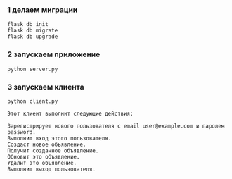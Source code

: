 ### 1 делаем миграции

    flask db init
    flask db migrate
    flask db upgrade

### 2 запускаем приложение
    
    python server.py

### 3 запускаем клиента

    python client.py

    Этот клиент выполнит следующие действия:
    
    Зарегистрирует нового пользователя с email user@example.com и паролем password.
    Выполнит вход этого пользователя.
    Создаст новое объявление.
    Получит созданное объявление.
    Обновит это объявление.
    Удалит это объявление.
    Выполнит выход пользователя.